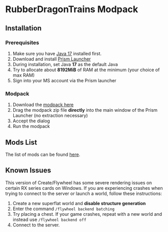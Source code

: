 # RubberDragonTrains Modpack

## Installation

### Prerequisites
1. Make sure you have [Java 17] installed first.
2. Download and install [Prism Launcher]
3. During installation, set Java **17** as the default Java
4. Try to allocate about **8192MiB** of RAM at the minimum (your choice of max RAM)
5. Sign into your MS account via the Prism launcher


[Java 17]: https://aka.ms/download-jdk/microsoft-jdk-17.0.5-windows-x64.msi 
[Prism Launcher]: https://prismlauncher.org/download/

### Modpack
1. Download the [modpack here][modpack]
2. Drag the modpack zip file **directly** into the main window of the Prism Launcher (no extraction necessary)
3. Accept the dialog
5. Run the modpack

[Modpack]: https://github.com/HazmatDrone/RubberDragonTrains/archive/refs/tags/v1.1.zip

## Mods List
The list of mods can be found [here][mods].

[mods]: https://github.com/HazmatDrone/RubberDragonTrains/tree/master/.minecraft/mods

## Known Issues
This version of Create/Flywheel has some severe rendering issues on certain RX series cards on Windows. If you are experiencing crashes when trying to connect to the server or launch a world, follow these instructions:
1. Create a new superflat world and **disable structure generation**
2. Enter the command `/flywheel backend batching`
3. Try placing a chest. If your game crashes, repeat with a new world and instead use `/flywheel backend off`
4. Connect to the server.
